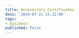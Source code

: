 ```yaml
---
title: Anniversary Certificates
date: '2014-07-31 15:12:06'
tags:
- business
published: false
---
```



